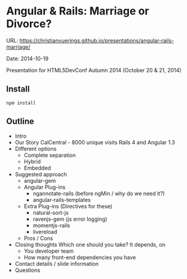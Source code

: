 # Angular & Rails: Marriage or Divorce?

URL: https://christianvuerings.github.io/presentations/angular-rails-marriage/

Date: 2014-10-19

Presentation for HTML5DevConf Autumn 2014 (October 20 & 21, 2014)

## Install

```
npm install
```

## Outline

* Intro
* Our Story
  CalCentral - 8000 unique visits
  Rails 4 and Angular 1.3
* Different options
  * Complete separation
  * Hybrid
  * Embedded
* Suggested approach
  * angular-gem
  * Angular Plug-ins
    * ngannotate-rails (before ngMin / why do we need it?)
    * angular-rails-templates
  * Extra Plug-ins (Directives for these)
    * natural-sort-js
    * ravenjs-gem (js error logging)
    * momentjs-rails
    * livereload
  * Pros / Cons
* Closing thoughts
  Which one should you take? It depends, on
    * You developer team
    * How many front-end dependencies you have
* Contact details / slide information
* Questions
